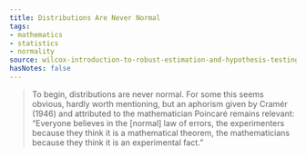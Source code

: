 ```yaml
---
title: Distributions Are Never Normal
tags:
- mathematics
- statistics
- normality
source: wilcox-introduction-to-robust-estimation-and-hypothesis-testing
hasNotes: false
---
```


> To begin, distributions are never normal.
> For some this seems obvious, hardly worth mentioning,
>   but an aphorism given by Cramér (1946) and attributed
>   to the mathematician Poincaré remains relevant:
>   “Everyone believes in the [normal] law of errors,
>   the experimenters because they think it is a mathematical theorem,
>   the mathematicians because they think it is an experimental fact.”
